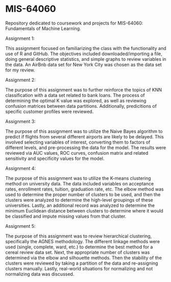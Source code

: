 # MIS-64060
Repository dedicated to coursework and projects for MIS-64060: Fundamentals of Machine Learning.

Assignment 1:

This assignment focused on familiarizing the class with the functionality and use of R and GitHub. The objectives included downloaded/importing a file, doing general descriptive statistics, and simple graphs to review variables in the data. An AirBnb data set for New York City was chosen as the data set for my review.

Assignment 2:

The purpose of this assignment was to further reinforce the topics of KNN classification with a data set related to bank loans. The process of determining the optimal K value was explored, as well as reviewing confusion matrices between data partitions. Additionally, predicitions of specific customer profiles were reviewed.

Assignment 3:

The purpose of this assignment was to utilize the Naive Bayes algorithm to predict if flights from several different airports are likely to be delayed. This involved selecting variables of interest, converting them to factors of different levels, and pre-processing the data for the model. The results were reviewed via AUC values, ROC curves, confusion matrix and related sensitivity and specificity values for the model.

Assignment 4:

The purpose of this assignment was to utilize the K-means clustering method on university data. The data included variables on acceptance rates, enrollment rates, tuition, graduation rate, etc. The elbow method was used to determine the proper number of clusters to be used, and then the clusters were analyzed to determine the high-level groupings of these universities. Lastly, an additional record was analyzed to determine the minimum Euclidean distance between clusters to determine where it would be classified and impute missing values from that cluster.

Assignment 5:

The purpose of this assignment was to review hierarchical clustering, specifically the AGNES methodology. The different linkage methods were used (single, complete, ward, etc.) to determine the best method for a cereal review data set. Next, the appropriate number of clusters was determined via the elbow and silhouette methods. Then the stability of the clusters were reviewed by taking a partition of the data and re-assigning clusters manually. Lastly, real-world situations for normalizing and not normalizing data was discussed.
